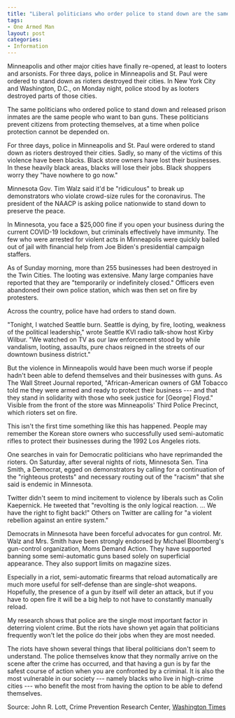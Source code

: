 ```yaml
---
title: "Liberal politicians who order police to stand down are the same people who want to ban guns"
tags:
- One Armed Man
layout: post
categories:
- Information
---
```


Minneapolis and other major cities have finally re-opened, at least to looters and arsonists. For three days, police in Minneapolis and St. Paul were ordered to stand down as rioters destroyed their cities. In New York City and Washington, D.C., on Monday night, police stood by as looters destroyed parts of those cities.

The same politicians who ordered police to stand down and released prison inmates are the same people who want to ban guns. These politicians prevent citizens from protecting themselves, at a time when police protection cannot be depended on.

For three days, police in Minneapolis and St. Paul were ordered to stand down as rioters destroyed their cities. Sadly, so many of the victims of this violence have been blacks. Black store owners have lost their businesses. In these heavily black areas, blacks will lose their jobs. Black shoppers worry they "have nowhere to go now."

Minnesota Gov. Tim Walz said it'd be "ridiculous" to break up demonstrators who violate crowd-size rules for the coronavirus. The president of the NAACP is asking police nationwide to stand down to preserve the peace.

In Minnesota, you face a $25,000 fine if you open your business during the current COVID-19 lockdown, but criminals effectively have immunity. The few who were arrested for violent acts in Minneapolis were quickly bailed out of jail with financial help from Joe Biden's presidential campaign staffers.

As of Sunday morning, more than 255 businesses had been destroyed in the Twin Cities. The looting was extensive. Many large companies have reported that they are "temporarily or indefinitely closed." Officers even abandoned their own police station, which was then set on fire by protesters.

Across the country, police have had orders to stand down.

"Tonight, I watched Seattle burn. Seattle is dying, by fire, looting, weakness of the political leadership," wrote Seattle KVI radio talk-show host Kirby Wilbur. "We watched on TV as our law enforcement stood by while vandalism, looting, assaults, pure chaos reigned in the streets of our downtown business district."

But the violence in Minneapolis would have been much worse if people hadn't been able to defend themselves and their businesses with guns. As The Wall Street Journal reported, "African-American owners of GM Tobacco told me they were armed and ready to protect their business --- and that they stand in solidarity with those who seek justice for \[George\] Floyd." Visible from the front of the store was Minneapolis' Third Police Precinct, which rioters set on fire.

This isn't the first time something like this has happened. People may remember the Korean store owners who successfully used semi-automatic rifles to protect their businesses during the 1992 Los Angeles riots.

One searches in vain for Democratic politicians who have reprimanded the rioters. On Saturday, after several nights of riots, Minnesota Sen. Tina Smith, a Democrat, egged on demonstrators by calling for a continuation of the "righteous protests" and necessary routing out of the "racism" that she said is endemic in Minnesota.

Twitter didn't seem to mind incitement to violence by liberals such as Colin Kaepernick. He tweeted that "revolting is the only logical reaction. ... We have the right to fight back!" Others on Twitter are calling for "a violent rebellion against an entire system."

Democrats in Minnesota have been forceful advocates for gun control. Mr. Walz and Mrs. Smith have been strongly endorsed by Michael Bloomberg's gun-control organization, Moms Demand Action. They have supported banning some semi-automatic guns based solely on superficial appearance. They also support limits on magazine sizes.

Especially in a riot, semi-automatic firearms that reload automatically are much more useful for self-defense than are single-shot weapons. Hopefully, the presence of a gun by itself will deter an attack, but if you have to open fire it will be a big help to not have to constantly manually reload.

My research shows that police are the single most important factor in deterring violent crime. But the riots have shown yet again that politicians frequently won't let the police do their jobs when they are most needed.

The riots have shown several things that liberal politicians don't seem to understand. The police themselves know that they normally arrive on the scene after the crime has occurred, and that having a gun is by far the safest course of action when you are confronted by a criminal. It is also the most vulnerable in our society --- namely blacks who live in high-crime cities --- who benefit the most from having the option to be able to defend themselves.

Source: John R. Lott, Crime Prevention Research Center, [Washington Times](https://www.washingtontimes.com/news/2020/jun/3/liberal-politicians-who-order-police-to-stand-down/?utm_source=parler)